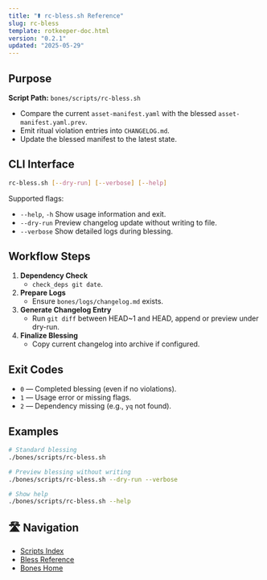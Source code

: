 ```yaml
---
title: "⚰️ rc-bless.sh Reference"
slug: rc-bless
template: rotkeeper-doc.html
version: "0.2.1"
updated: "2025-05-29"
---
```

<!--
🎨 Sora Prompt:
"A moonlit catacomb where rc-bless.sh inscribes new ritual violations into the changelog, candles flickering on tombstones of forgotten versions."
-->
<!-- Begin Ritual Script Documentation -->
## Purpose

**Script Path:** `bones/scripts/rc-bless.sh`

<!-- The sacred objectives of rc-bless.sh -->

- Compare the current `asset-manifest.yaml` with the blessed `asset-manifest.yaml.prev`.
- Emit ritual violation entries into `CHANGELOG.md`.
- Update the blessed manifest to the latest state.

## CLI Interface

<!-- How to invoke the blessing ceremony -->

```bash
rc-bless.sh [--dry-run] [--verbose] [--help]
```

Supported flags:
- `--help`, `-h`
  Show usage information and exit.
- `--dry-run`
  Preview changelog update without writing to file.
- `--verbose`
  Show detailed logs during blessing.

## Workflow Steps

<!-- Sequential rites performed by the script -->

1. **Dependency Check**
   - `check_deps git date`.
2. **Prepare Logs**
   - Ensure `bones/logs/changelog.md` exists.
3. **Generate Changelog Entry**
   - Run `git diff` between HEAD~1 and HEAD, append or preview under dry-run.
4. **Finalize Blessing**
   - Copy current changelog into archive if configured.

## Exit Codes

<!-- Symbolic outcomes of incantation -->

- `0` — Completed blessing (even if no violations).
- `1` — Usage error or missing flags.
- `2` — Dependency missing (e.g., `yq` not found).

## Examples

<!-- Sample invocations for celebratory rites -->

```bash
# Standard blessing
./bones/scripts/rc-bless.sh

# Preview blessing without writing
./bones/scripts/rc-bless.sh --dry-run --verbose

# Show help
./bones/scripts/rc-bless.sh --help
```

## 🛣️ Navigation
<!-- Quick navigation links -->
- [Scripts Index](scripts/index.html)
- [Bless Reference](scripts/rc-bless.html)
- [Bones Home](index.html)

<!--
Limerick 1:
There once was a tomb full of code,
Where each artifact bore a load.
When blessings were cast,
The past versions passed,
And the changelog commemorated each node.

Limerick 2:
In crypts where old manifests lie,
rc-bless makes the spirits comply.
It notes every shift,
Each version’s swift drift,
Then seals the new state by and by.
-->
